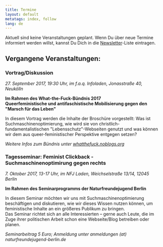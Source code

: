 ```yaml
---
title: Termine
layout: default
metatags: index, follow
lang: de
---
```


<div class="gruen termine">
  <p>Aktuell sind keine Veranstaltungen geplant. Wenn Du über neue Termine informiert werden willst, kannst Du Dich in die <a href="newsletter.html">Newsletter</a>-Liste eintragen.</p>
<h2>Vergangene Veranstaltungen:</h2>
  <h3>Vortrag/Diskussion</h3>
  <p><em>27. September 2017, 19:30 Uhr, im f.a.q. Infoladen, Jonasstraße 40, Neukölln</em></p>
  <p><strong>Im Rahmen des What-the-Fuck-Bündnis 2017<br>Queerfeministische und antifaschistische Mobilisierung gegen den "Marsch für das Leben"</strong></p>
  <p>In diesem Vortrag werden die Inhalte der Broschüre vorgestellt: Was ist Suchmaschinenoptimierung, wie wird sie von christlich-fundamentalistischen "Lebensschutz"-Webseiten genutzt und was können wir dem aus queer-feministischer Perspektive entgegen setzen?</p>
  <p><em>Weitere Infos zum Bündnis unter <a href="https://whatthefuck.noblogs.org/">whatthefuck.noblogs.org</a></em></p>
  <h3>Tagesseminar: Feminist Clickback - Suchmaschinenoptimirung gegen rechts</h3>
  <p><em>7. Oktober 2017, 13-17 Uhr, im NFJ Laden, Weichselstraße 13/14, 12045 Berlin</em></p>
  <p><strong>Im Rahmen des Seminarprogramms der Naturfreundejugend Berlin</strong></p>
  <p>In diesem Seminar möchten wir uns mit Suchmaschinenoptimierung beschäftigen und diskutieren, wie wir dieses Wissen nutzen können, um feministische Inhalte an ein größeres Publikum zu bringen.<br>Das Seminar richtet sich an alle Interessierten – gerne auch Leute, die im Zuge ihrer politischen Arbeit schon eine Webseite/Blog betreiben oder planen.</p>
  <p><em>Seminarbeitrag 5 Euro; Anmeldung unter anmeldungen (at) naturfreundejugend-berlin.de</em></p>
</div>
